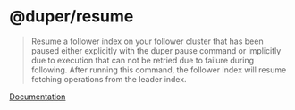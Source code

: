 # @duper/resume

> Resume a follower index on your follower cluster that has been paused either explicitly with the duper pause command or implicitly due to execution that can not be retried due to failure during following. After running this command, the follower index will resume fetching operations from the leader index.

[Documentation](https://duper.github.io/commands/resume/)
